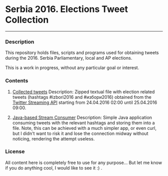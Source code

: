 # Serbia 2016. Elections Tweet Collection
-----

### Description
This repository holds files, scripts and programs used for obtaining tweets during the 2016. Serbia Parliamentary, local and AP elections.

This is a work in progress, without any particular goal or interest.

### Contents
1. [Collected tweets](https://github.com/salex89/SerbiaElectionScraper/raw/master/tweets/tweets.txt.zip)
 Description: Zipped textual file with election related tweets (hashtags #izbori2016 and #избори2016) obtained from the     [Twitter Streaming API](https://dev.twitter.com/streaming/overview) starting from 24.04.2016 02:00 until 25.04.2016 09:00. 

2. [Java-based Stream Consumer](https://github.com/salex89/SerbiaElectionScraper/tree/master/elections-scraper)
 Description: Simple Java application consuming tweets with the relevant hashtags and storing them into a file. Note, this can be achieved with a much simpler app, or even curl, but I didn't want to risk it and lose the connection midway without noticing, rendering the attempt useless.

### License
All content here is completely free to use for any purpose... But let me know if you do anything cool, I would like to see it :) .
